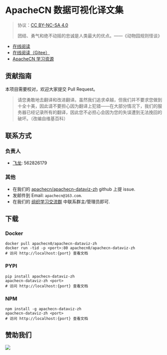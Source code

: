 # ApacheCN 数据可视化译文集

> 协议：[CC BY-NC-SA 4.0](http://creativecommons.org/licenses/by-nc-sa/4.0/)
> 
> 团结、勇气和绝不动摇的忠诚是人类最大的优点。——《动物园规则怪谈》

* [在线阅读](https://viz.apachecn.org)
* [在线阅读（Gitee）](https://apachecn.gitee.io/doc-template/)
* [ApacheCN 学习资源](http://docs.apachecn.org/)

## 贡献指南

本项目需要校对，欢迎大家提交 Pull Request。

> 请您勇敢地去翻译和改进翻译。虽然我们追求卓越，但我们并不要求您做到十全十美，因此请不要担心因为翻译上犯错——在大部分情况下，我们的服务器已经记录所有的翻译，因此您不必担心会因为您的失误遭到无法挽回的破坏。（改编自维基百科）

## 联系方式

### 负责人

* [飞龙](https://github.com/wizardforcel): 562826179

### 其他

*   在我们的 [apachecn/apachecn-dataviz-zh](https://github.com/apachecn/apachecn-dataviz-zh) github 上提 issue.
*   发邮件到 Email: `apachecn@163.com`.
*   在我们的 [组织学习交流群](https://www.apachecn.org/#/docs/join) 中联系群主/管理员即可.

## 下载

### Docker

```
docker pull apachecn0/apachecn-dataviz-zh
docker run -tid -p <port>:80 apachecn0/apachecn-dataviz-zh
# 访问 http://localhost:{port} 查看文档
```

### PYPI

```
pip install apachecn-dataviz-zh
apachecn-dataviz-zh <port>
# 访问 http://localhost:{port} 查看文档
```

### NPM

```
npm install -g apachecn-dataviz-zh
apachecn-dataviz-zh <port>
# 访问 http://localhost:{port} 查看文档
```

## 赞助我们

![](http://data.apachecn.org/img/about/donate.jpg)
